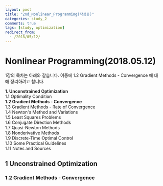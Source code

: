 ```yaml
---
layout: post
title: "2nd_Nonlinear_Programming(작성중)"
categories: study_2
comments: true
tags: [study, optimization]
redirect_from:
  - /2018/05/12/
---
```



# Nonlinear Programming(2018.05.12)

1장의 목차는 아래와 같습니다. 이중에 1.2 Gradient Methods - Convergence 에 대해 정리하려고 합니다.

**1. Unconstrained Optimization**  
1.1 Optimality Condition  
**1.2 Gradient Methods - Convergence**  
1.3 Gradient Methods - Rate of Convergence  
1.4 Newton's Method and Variations  
1.5 Least Squares Problems  
1.6 Conjugate Direction Methods  
1.7 Quasi-Newton Methods  
1.8 Nonderivative Methods  
1.9 Discrete-Time Optimal Control  
1.10 Some Practical Guidelines  
1.11 Notes and Sources  


## 1 Unconstrained Optimization    
### 1.2 Gradient Methods - Convergence  
